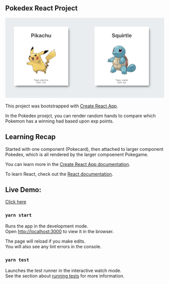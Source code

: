 
## Pokedex React Project 

<img src="/public/pokedex.png">

This project was bootstrapped with [Create React App](https://github.com/facebook/create-react-app).

In the Pokedex proejct, you can render random hands to compare which Pokemon has a winning had based upon exp points. 

## Learning Recap

Started with one component (Pokecard), then attached to larger component Pokedex, which is all rendered by the larger compoenent Pokegame. 

You can learn more in the [Create React App documentation](https://facebook.github.io/create-react-app/docs/getting-started).

To learn React, check out the [React documentation](https://reactjs.org/).

## Live Demo:

<a href="https://abutler6588.github.io/PokedexReact/">Click here</a>


### `yarn start`

Runs the app in the development mode.<br />
Open [http://localhost:3000](http://localhost:3000) to view it in the browser.

The page will reload if you make edits.<br />
You will also see any lint errors in the console.

### `yarn test`

Launches the test runner in the interactive watch mode.<br />
See the section about [running tests](https://facebook.github.io/create-react-app/docs/running-tests) for more information.